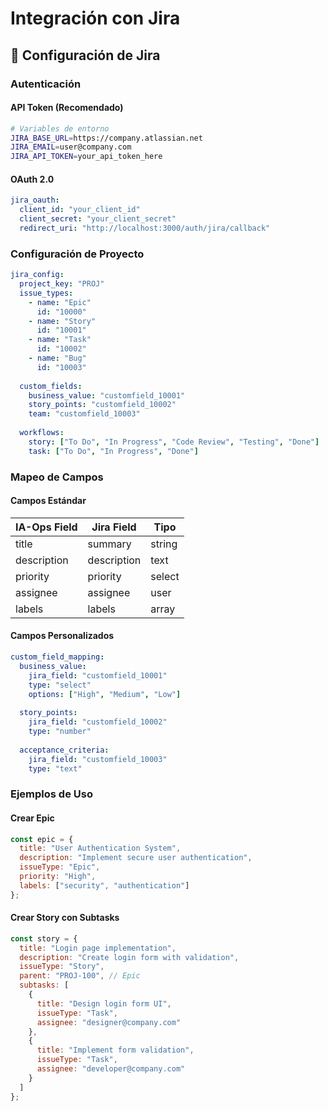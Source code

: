 # Integración con Jira

## 🔗 Configuración de Jira

### Autenticación

#### API Token (Recomendado)
```bash
# Variables de entorno
JIRA_BASE_URL=https://company.atlassian.net
JIRA_EMAIL=user@company.com
JIRA_API_TOKEN=your_api_token_here
```

#### OAuth 2.0
```yaml
jira_oauth:
  client_id: "your_client_id"
  client_secret: "your_client_secret"
  redirect_uri: "http://localhost:3000/auth/jira/callback"
```

### Configuración de Proyecto

```yaml
jira_config:
  project_key: "PROJ"
  issue_types:
    - name: "Epic"
      id: "10000"
    - name: "Story"
      id: "10001"
    - name: "Task"
      id: "10002"
    - name: "Bug"
      id: "10003"
      
  custom_fields:
    business_value: "customfield_10001"
    story_points: "customfield_10002"
    team: "customfield_10003"
    
  workflows:
    story: ["To Do", "In Progress", "Code Review", "Testing", "Done"]
    task: ["To Do", "In Progress", "Done"]
```

### Mapeo de Campos

#### Campos Estándar
| IA-Ops Field | Jira Field | Tipo |
|--------------|------------|------|
| title | summary | string |
| description | description | text |
| priority | priority | select |
| assignee | assignee | user |
| labels | labels | array |

#### Campos Personalizados
```yaml
custom_field_mapping:
  business_value:
    jira_field: "customfield_10001"
    type: "select"
    options: ["High", "Medium", "Low"]
    
  story_points:
    jira_field: "customfield_10002"
    type: "number"
    
  acceptance_criteria:
    jira_field: "customfield_10003"
    type: "text"
```

### Ejemplos de Uso

#### Crear Epic
```javascript
const epic = {
  title: "User Authentication System",
  description: "Implement secure user authentication",
  issueType: "Epic",
  priority: "High",
  labels: ["security", "authentication"]
};
```

#### Crear Story con Subtasks
```javascript
const story = {
  title: "Login page implementation",
  description: "Create login form with validation",
  issueType: "Story",
  parent: "PROJ-100", // Epic
  subtasks: [
    {
      title: "Design login form UI",
      issueType: "Task",
      assignee: "designer@company.com"
    },
    {
      title: "Implement form validation",
      issueType: "Task",
      assignee: "developer@company.com"
    }
  ]
};
```
